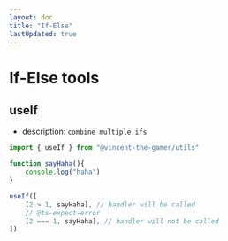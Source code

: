 ```yaml
---
layout: doc
title: "If-Else"
lastUpdated: true
---
```


# If-Else tools

## useIf
- description: `combine multiple ifs`

```ts
import { useIf } from "@vincent-the-gamer/utils"

function sayHaha(){
    console.log("haha")
}

useIf([
    [2 > 1, sayHaha], // handler will be called
    // @ts-expect-error
    [2 === 1, sayHaha], // handler will not be called
])
```
